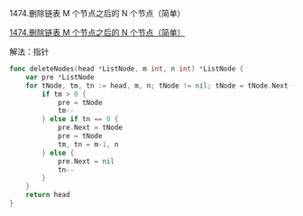 1474.删除链表 M 个节点之后的 N 个节点（简单）

[1474.删除链表 M 个节点之后的 N 个节点（简单）](https://leetcode.cn/problems/delete-n-nodes-after-m-nod··es-of-a-linked-list/)



解法：指针



```go
func deleteNodes(head *ListNode, m int, n int) *ListNode {
	var pre *ListNode
	for tNode, tm, tn := head, m, n; tNode != nil; tNode = tNode.Next {
		if tm > 0 {
			pre = tNode
			tm--
		} else if tn == 0 {
			pre.Next = tNode
			pre = tNode
			tm, tn = m-1, n
		} else {
			pre.Next = nil
			tn--
		}
	}
	return head
}
```
